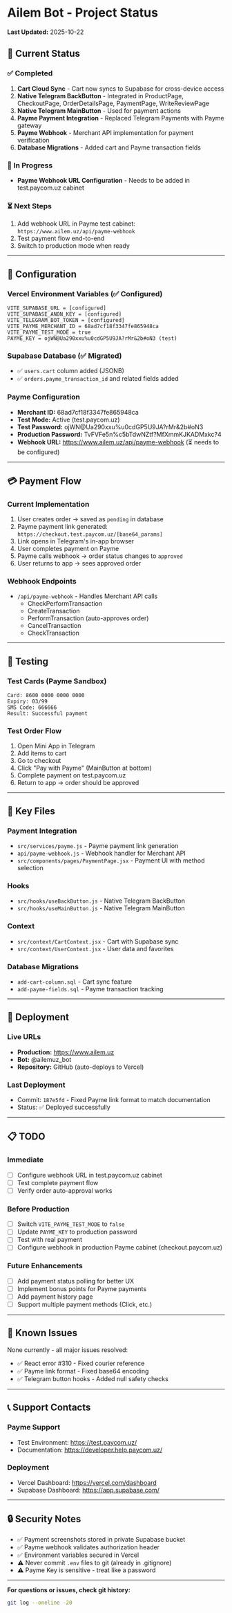 # Ailem Bot - Project Status

**Last Updated:** 2025-10-22

## 🎯 Current Status

### ✅ Completed
1. **Cart Cloud Sync** - Cart now syncs to Supabase for cross-device access
2. **Native Telegram BackButton** - Integrated in ProductPage, CheckoutPage, OrderDetailsPage, PaymentPage, WriteReviewPage
3. **Native Telegram MainButton** - Used for payment actions
4. **Payme Payment Integration** - Replaced Telegram Payments with Payme gateway
5. **Payme Webhook** - Merchant API implementation for payment verification
6. **Database Migrations** - Added cart and Payme transaction fields

### 🔄 In Progress
- **Payme Webhook URL Configuration** - Needs to be added in test.paycom.uz cabinet

### ⏳ Next Steps
1. Add webhook URL in Payme test cabinet: `https://www.ailem.uz/api/payme-webhook`
2. Test payment flow end-to-end
3. Switch to production mode when ready

---

## 🔑 Configuration

### Vercel Environment Variables (✅ Configured)
```
VITE_SUPABASE_URL = [configured]
VITE_SUPABASE_ANON_KEY = [configured]
VITE_TELEGRAM_BOT_TOKEN = [configured]
VITE_PAYME_MERCHANT_ID = 68ad7cf18f3347fe865948ca
VITE_PAYME_TEST_MODE = true
PAYME_KEY = ojWN@Ua290xxu%u0cdGP5U9JA?rMr&2b#oN3 (test)
```

### Supabase Database (✅ Migrated)
- ✅ `users.cart` column added (JSONB)
- ✅ `orders.payme_transaction_id` and related fields added

### Payme Configuration
- **Merchant ID:** 68ad7cf18f3347fe865948ca
- **Test Mode:** Active (test.paycom.uz)
- **Test Password:** ojWN@Ua290xxu%u0cdGP5U9JA?rMr&2b#oN3
- **Production Password:** TvFVFe5n%c5bTdwNZtf?MfXmmKJKADMxkc?4
- **Webhook URL:** https://www.ailem.uz/api/payme-webhook (⏳ needs to be configured)

---

## 💳 Payment Flow

### Current Implementation
1. User creates order → saved as `pending` in database
2. Payme payment link generated: `https://checkout.test.paycom.uz/[base64_params]`
3. Link opens in Telegram's in-app browser
4. User completes payment on Payme
5. Payme calls webhook → order status changes to `approved`
6. User returns to app → sees approved order

### Webhook Endpoints
- `/api/payme-webhook` - Handles Merchant API calls
  - CheckPerformTransaction
  - CreateTransaction
  - PerformTransaction (auto-approves order)
  - CancelTransaction
  - CheckTransaction

---

## 🧪 Testing

### Test Cards (Payme Sandbox)
```
Card: 8600 0000 0000 0000
Expiry: 03/99
SMS Code: 666666
Result: Successful payment
```

### Test Order Flow
1. Open Mini App in Telegram
2. Add items to cart
3. Go to checkout
4. Click "Pay with Payme" (MainButton at bottom)
5. Complete payment on test.paycom.uz
6. Return to app → order should be approved

---

## 📁 Key Files

### Payment Integration
- `src/services/payme.js` - Payme payment link generation
- `api/payme-webhook.js` - Webhook handler for Merchant API
- `src/components/pages/PaymentPage.jsx` - Payment UI with method selection

### Hooks
- `src/hooks/useBackButton.js` - Native Telegram BackButton
- `src/hooks/useMainButton.js` - Native Telegram MainButton

### Context
- `src/context/CartContext.jsx` - Cart with Supabase sync
- `src/context/UserContext.jsx` - User data and favorites

### Database Migrations
- `add-cart-column.sql` - Cart sync feature
- `add-payme-fields.sql` - Payme transaction tracking

---

## 🚀 Deployment

### Live URLs
- **Production:** https://www.ailem.uz
- **Bot:** @ailemuz_bot
- **Repository:** GitHub (auto-deploys to Vercel)

### Last Deployment
- Commit: `187e5fd` - Fixed Payme link format to match documentation
- Status: ✅ Deployed successfully

---

## 📋 TODO

### Immediate
- [ ] Configure webhook URL in test.paycom.uz cabinet
- [ ] Test complete payment flow
- [ ] Verify order auto-approval works

### Before Production
- [ ] Switch `VITE_PAYME_TEST_MODE` to `false`
- [ ] Update `PAYME_KEY` to production password
- [ ] Test with real payment
- [ ] Configure webhook in production Payme cabinet (checkout.paycom.uz)

### Future Enhancements
- [ ] Add payment status polling for better UX
- [ ] Implement bonus points for Payme payments
- [ ] Add payment history page
- [ ] Support multiple payment methods (Click, etc.)

---

## 🐛 Known Issues

None currently - all major issues resolved:
- ✅ React error #310 - Fixed courier reference
- ✅ Payme link format - Fixed base64 encoding
- ✅ Telegram button hooks - Added null safety checks

---

## 📞 Support Contacts

### Payme Support
- Test Environment: https://test.paycom.uz/
- Documentation: https://developer.help.paycom.uz/

### Deployment
- Vercel Dashboard: https://vercel.com/dashboard
- Supabase Dashboard: https://app.supabase.com/

---

## 🔒 Security Notes

- ✅ Payment screenshots stored in private Supabase bucket
- ✅ Payme webhook validates authorization header
- ✅ Environment variables secured in Vercel
- ⚠️ Never commit `.env` files to git (already in .gitignore)
- ⚠️ Payme Key is sensitive - treat like a password

---

**For questions or issues, check git history:**
```bash
git log --oneline -20
```
